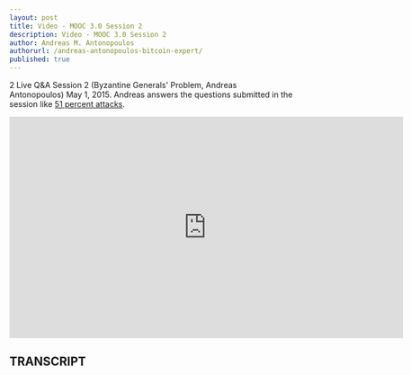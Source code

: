 ```yaml
---
layout: post
title: Video - MOOC 3.0 Session 2
description: Video - MOOC 3.0 Session 2
author: Andreas M. Antonopoulos
authorurl: /andreas-antonopoulos-bitcoin-expert/
published: true
---
```


<p>2 Live Q&A Session 2 (Byzantine Generals' Problem, Andreas Antonopoulos) May 1, 2015. Andreas answers the questions submitted in the session like <a href="/video-qa-state-sponsored-51-percent-attack-work/">51 percent attacks</a>.</p>

<center><iframe width="700" height="394" src="https://www.youtube.com/embed/iuIDkf04rMw?list=PL68lGg7SjGZBzAwPwCerIHAOg6eN5fGu2" frameborder="0" allowfullscreen></iframe></center>

<h2>TRANSCRIPT</h2>
